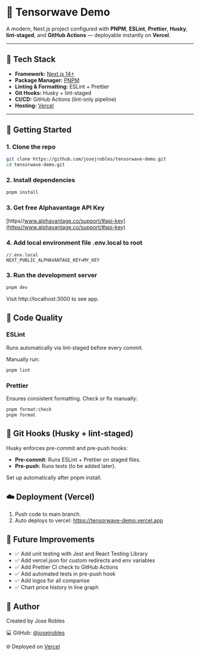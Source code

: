 # 🧠 Tensorwave Demo

A modern, Next.js project configured with **PNPM**, **ESLint**, **Prettier**, **Husky**, **lint-staged**, and **GitHub Actions** — deployable instantly on **Vercel**.

---

## 🚀 Tech Stack

- **Framework:** [Next.js 14+](https://nextjs.org/)
- **Package Manager:** [PNPM](https://pnpm.io/)
- **Linting & Formatting:** ESLint + Prettier
- **Git Hooks:** Husky + lint-staged
- **CI/CD:** GitHub Actions (lint-only pipeline)
- **Hosting:** [Vercel](https://vercel.com)

---

## 🧩 Getting Started

### 1. Clone the repo

```bash
git clone https://github.com/josejrobles/tensorwave-demo.git
cd tensorwave-demo.git
```

### 2. Install dependencies

```bash
pnpm install
```

### 3. Get free Alphavantage API Key

[https//www.alphavantage.co/support/#api-key](https//www.alphavantage.co/support/#api-key)

### 4. Add local environment file .env.local to root

```
//.env.local
NEXT_PUBLIC_ALPHAVANTAGE_KEY=MY_KEY
```

### 3. Run the development server

```bash
pnpm dev
```

Visit http://localhost:3000 to see app.

## 🧹 Code Quality

### ESLint

Runs automatically via lint-staged before every commit.

Manually run:

```bash
pnpm lint
```

### Prettier

Ensures consistent formatting.
Check or fix manually:

```bash
pnpm format:check
pnpm format
```

## 🧠 Git Hooks (Husky + lint-staged)

Husky enforces pre-commit and pre-push hooks:

- **Pre-commit**: Runs ESLint + Prettier on staged files.
- **Pre-push**: Runs tests (to be added later).

Set up automatically after pnpm install.

## ☁️ Deployment (Vercel)

1. Push code to main branch.
2. Auto deploys to vercel: https://tensorwave-demo.vercel.app

## 🧩 Future Improvements

- ✅ Add unit testing with Jest and React Testing Library
- ✅ Add vercel.json for custom redirects and env variables
- ✅ Add Prettier CI check to GitHub Actions
- ✅ Add automated tests in pre-push hook
- ✅ Add logos for all companise
- ✅ Chart price history in line graph

## 🧠 Author

Created by Jose Robles

💻 GitHub: [@josejrobles](https://github.com/josejrobles)

🌐 Deployed on [Vercel](https://tensorwave-demo.vercel.app)
